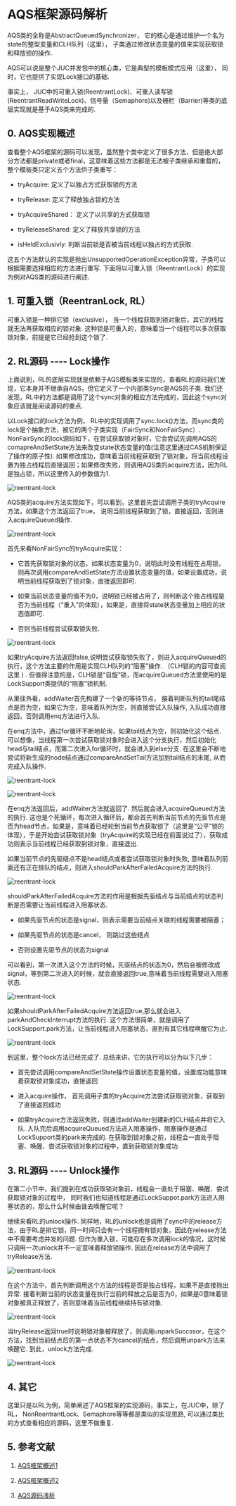 # AQS框架源码解析

AQS类的全称是AbstractQueuedSynchronizer， 它的核心是通过维护一个名为state的整型变量和CLH队列（这里）， 子类通过修改状态变量的值来实现获取锁和释放锁的操作.

AQS可以说是整个JUC并发包中的核心类，它是典型的模板模式应用（这里）， 同时，它也提供了实现Lock接口的基础.

事实上， JUC中的可重入锁(ReentrantLock)、可重入读写锁(ReentrantReadWriteLock)、信号量（Semaphore)以及栅栏（Barrier)等类的底层实现就是基于AQS类来完成的.

## 0. AQS实现概述

查看整个AQS框架的源码可以发现，虽然整个类中定义了很多方法，但是绝大部分方法都是private或者final，这意味着这些方法都是无法被子类继承和重载的，整个模板类只定义五个方法供子类重写： 

* tryAcquire: 定义了以独占方式获取锁的方法

* tryRelease: 定义了释放独占锁的方法

* tryAcquireShared： 定义了以共享的方式获取锁

* tryReleaseShared: 定义了释放共享锁的方法

* isHeldExclusivly: 判断当前锁是否被当前线程以独占的方式获取. 

这五个方法默认的实现是抛出UnsupportedOperationException异常，子类可以根据需要选择相应的方法进行重写. 下面将以可重入锁（ReentrantLock）的实现为例对AQS类的源码进行阐述.

## 1. 可重入锁（ReentranLock, RL） 

可重入锁是一种排它锁（exclusive）， 当一个线程获取到锁对象后，其它的线程就无法再获取相应的锁对象. 这种锁是可重入的，意味着当一个线程可以多次获取锁对象，前提是它已经抢到这个锁了.

## 2. RL源码 ---- Lock操作

上面说到，RL的底层实现就是依赖于AQS模板类来实现的，查看RL的源码我们发现，它本身并不继承自AQS，但它定义了一个内部类Sync是AQS的子类. 我们还发现，RL中的方法都是调用了这个sync对象的相应方法完成的，因此这个sync对象应该就是阅读源码的重点. 

以Lock接口的lock方法为例， RL中的实现调用了sync.lock()方法，而sync类的lock是个抽象方法，被它的两个子类实现（FairSync和NonFairSync）. NonFairSync的lock源码如下，在尝试获取锁对象时，它会尝试先调用AQS的comapreAndSetState方法来改变state状态变量的值(注意这里通过CAS机制保证了操作的原子性). 如果修改成功，意味着当前线程获取到了锁对象，将当前线程设置为独占线程后直接返回；如果修改失败，则调用AQS类的acquire方法，因为RL是独占锁，所以这里传入的参数值为1.

![reentrant-lock](https://github.com/Essviv/images/blob/master/reentrant-lock.jpg?raw=true)

AQS类的acquire方法实现如下，可以看到，这里首先尝试调用子类的tryAcquire方法，如果这个方法返回了true， 说明当前线程获取到了锁，直接返回，否则进入acquireQueued操作. 

![reentrant-lock](https://github.com/Essviv/images/blob/master/reentrant-lock-2.jpg?raw=true)

首先来看NonFairSync的tryAcquire实现：

* 它首先获取锁对象的状态，如果状态变量为0，说明此时没有线程在占用锁，则再次调用compareAndSetState方法设置状态变量的值，如果设置成功，说明当前线程获取到了锁对象，直接返回即可. 

* 如果当前状态变量的值不为0，说明锁已经被占用了，则判断这个独占线程是否为当前线程（“重入”的体现），如果是，直接将state状态变量加上相应的状态值即可. 

* 否则当前线程尝试获取锁失败.

![reentrant-lock](https://github.com/Essviv/images/blob/master/reentrant-lock-3.jpg?raw=true)

如果tryAcquire方法返回false,说明尝试获取锁失败了，则进入acquireQueued的执行，这个方法主要的作用是实现CLH队列的“阻塞”操作.  （CLH锁的内容可查阅这里 ) . 但值得注意的是，CLH锁是“自旋”锁，而acquireQueued方法里使用的是LockSupport类提供的“阻塞”锁机制.

从里往外看，addWaiter首先构建了一个新的等待节点， 接着判断队列的tail尾结点是否为空，如果它为空，意味着队列为空，则直接尝试入队操作, 入队成功直接返回，否则调用enq方法进行入队.

在enq方法中，通过for循环不断地轮询，如果tail结点为空，则初始化这个结点. 可以想像，当线程第一次尝试获取锁对象时会进入这个分支执行，然后初始化head与tail结点，而第二次进入for循环时，就会进入到else分支. 在这里会不断地尝试将新生成的node结点通过compareAndSetTail方法加到tail结点的末尾, 从而完成入队操作.

![reentrant-lock](https://github.com/Essviv/images/blob/master/reentrant-lock-4.jpg?raw=true)

![reentrant-lock](https://github.com/Essviv/images/blob/master/reentrant-lock-5.jpg?raw=true)

在enq方法返回后，addWaiter方法就返回了. 然后就会进入acquireQueued方法的执行. 这也是个死循环，每次进入循环后，都会首先判断当前节点的先驱节点是否为head节点，如果是，意味着已经轮到当前节点获取锁了（这里是“公平”锁的体现），于是开始尝试获取锁对象（tryAcquire的实现已经在前面说过了），获取成功则表示当前线程已经获取到锁对象，直接退出. 

如果当前节点的先驱结点不是head结点或者尝试获取锁对象时失败, 意味着队列前面还有正在排队的结点，则进入shouldParkAfterFailedAcquire方法的执行. 

![reentrant-lock](https://github.com/Essviv/images/blob/master/reentrant-lock-6.jpg?raw=true)

shouldParkAfterFailedAcquire方法的作用是根据先驱结点与当前结点的状态判断是否需要让当前线程进入阻塞状态. 

* 如果先驱节点的状态是signal，则表示需要当前结点关联的线程需要被阻塞；

* 如果先驱节点的状态是cancel， 则跳过这些结点

* 否则设置先驱节点的状态为signal

可以看到，第一次进入这个方法的时候，先驱结点的状态为0，然后会被修改成signal，等到第二次进入的时候，就会直接返回true,意味着当前线程需要进入阻塞状态.

![reentrant-lock](https://github.com/Essviv/images/blob/master/reentrant-lock-7.jpg?raw=true)

如果shouldParkAfterFailedAcquire方法返回true,那么就会进入parkAndCheckInterrupt方法的执行. 这个方法很简单，就是调用了LockSupport.park方法，让当前线程进入阻塞状态，直到有其它线程唤醒它为止.

![reentrant-lock](https://github.com/Essviv/images/blob/master/reentrant-lock-8.jpg?raw=true)

到这里，整个lock方法已经完成了. 总结来讲，它的执行可以分为以下几步： 

* 首先尝试调用compareAndSetState操作设置状态变量的值，设置成功能意味着获取锁对象成功，直接返回

* 进入acquire操作， 首先调用子类的tryAcquire方法尝试获取锁对象，获取到了直接返回成功

* 如果tryAcquire方法返回失败，则通过addWaiter创建新的CLH结点并将它入队. 入队完后调用acquireQueued方法进入阻塞操作，阻塞操作是通过LockSupport类的park来完成的. 在获取到锁对象之前，线程会一直处于阻塞、唤醒、尝试获取锁对象的过程中，直到获取锁对象成功.

## 3. RL源码 ---- Unlock操作

在第二小节中，我们提到在成功获取锁对象前，线程会一直处于阻塞、唤醒、尝试获取锁对象的过程中， 同时我们也知道线程是通过LockSuppot.park方法进入阻塞状态的，那么什么时候由谁去唤醒它呢？

继续来看RL的unlock操作. 同样地，RL的unlock也是调用了sync中的release方法，由于RL是排它锁，同一时间只会有一个线程拥有锁对象，因此在release方法中不需要考虑并发的问题. 但作为重入锁，可能存在多次调用lock的情况，这时候只调用一次unlock并不一定意味着释放锁操作. 因此在release方法中调用了tryRelease方法.  

![reentrant-lock](https://github.com/Essviv/images/blob/master/reentrant-lock-9.jpg?raw=true)

在这个方法中，首先判断调用这个方法的线程是否是独占线程，如果不是直接抛出异常. 接着判断当前的状态变量在执行当前的释放之后是否为0，如果是0意味着锁对象被真正释放了，否则意味着当前线程继续持有锁对象.

![reentrant-lock](https://github.com/Essviv/images/blob/master/reentrant-lock-10.jpg?raw=true)

当tryRelease返回true时说明锁对象被释放了，则调用unparkSuccssor，在这个方法，找到当前结点后的第一点状态不为cancel的结点，然后调用unpark方法来唤醒它. 到此，unlock方法完成. 

![reentrant-lock](https://github.com/Essviv/images/blob/master/reentrant-lock-11.jpg?raw=true)

## 4. 其它

这里只是以RL为例，简单阐述了AQS框架的实现源码，事实上，在JUC中，除了RL， NonReentrantLock、Semaphore等等都是类似的实现思路, 可以通过类比的方式查看相应的源码，这里不做重复.

## 5. 参考文献

1. [AQS框架概述1](http://www.cnblogs.com/zhanjindong/p/java-concurrent-package-aqs-overview.html)

2. [AQS框架概述2](http://blog.csdn.net/wangyangzhizhou/article/details/40958637)

3. [AQS源码浅析](http://ifeve.com/java-special-troops-aqs/)
